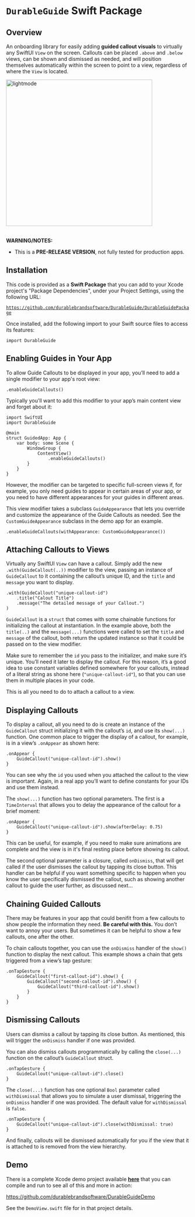 # **`DurableGuide`** Swift Package

## Overview
An onboarding library for easily adding **guided callout visuals** to virtually any SwiftUI `View` on the screen. Callouts can be placed `.above` and `.below` views, can be shown and dismissed as needed, and will position themselves automatically within the screen to point to a view, regardless of where the `View` is located.

<img src="README_assets/appearance.gif" alt="lightmode" width="400"/>
<br/><br/>

**WARNING/NOTES:**
* This is a **PRE-RELEASE VERSION**, not fully tested for production apps. 


## Installation
This code is provided as a **Swift Package** that you can add to your Xcode project's "Package Dependencies", under your Project Settings, using the following URL:

<code>https://github.com/durablebrandsoftware/DurableGuide/DurableGuidePackage</code>

Once installed, add the following import to your Swift source files to access its features:

`import DurableGuide`


## Enabling Guides in Your App

To allow Guide Callouts to be displayed in your app, you’ll need to add a single modifier to your app's root view:

```
.enableGuideCallouts()
```

Typically you'll want to add this modifier to your app’s main content view and forget about it:

```
import SwiftUI
import DurableGuide

@main
struct GuidedApp: App {
    var body: some Scene {
        WindowGroup {
            ContentView()
                .enableGuideCallouts()
        }
    }
}
```

However, the modifier can be targeted to specific full-screen views if, for example, you only need guides to appear in certain areas of your app, or you need to have different appearances for your guides in different areas.

This view modifier takes a subclass `GuideAppearance` that lets you override and customize the appearance of the Guide Callouts as needed. See the `CustomGuideAppearance` subclass in the demo app for an example.

```
.enableGuideCallouts(withAppearance: CustomGuideAppearance())
```


## Attaching Callouts to Views

Virtually any SwiftUI `View` can have a callout. Simply add the new `.with(GuideCallout(..))` modifier to the view, passing an instance of `GuideCallout` to it containing the callout’s unique ID, and the `title` and `message` you want to display.

```
.with(GuideCallout("unique-callout-id")
    .title("Calout Title")
    .message("The detailed message of your Callout.")
)
```

`GuideCallout` is a `struct` that comes with some chainable functions for initializing the callout at instantiation. In the example above, both the `title(..)` and the `message(...)` functions were called to set the `title` and `message` of the callout, both return the updated instance so that it could be passed on to the view modifier.

Make sure to remember the `id` you pass to the initializer, and make sure it’s unique. You’ll need it later to display the callout. For this reason, it’s a good idea to use constant variables defined somewhere for your callouts, instead of a literal string as shone here (`"unique-callout-id"`), so that you can use them in multiple places in your code.

This is all you need to do to attach a callout to a view.




## Displaying Callouts

To display a callout, all you need to do is create an instance of the `GuideCallout` struct initializing it with the callout’s `id`, and use its `show(...)` function. One common place to trigger the display of a callout, for example, is in a view’s `.onAppear` as shown here:

```
.onAppear {
    GuideCallout("unique-callout-id").show()
}
```

You can see why the `id` you used when you attached the callout to the view is important. Again, in a real app you’ll want to define constants for your IDs and use them instead.

The `show(...)` function has two optional parameters. The first is a `TimeInterval` that allows you to delay the appearance of the callout for a brief moment:

```
.onAppear {
    GuideCallout("unique-callout-id").show(afterDelay: 0.75)
}
```

This can be useful, for example, if you need to make sure animations are complete and the view is in it's final resting place before showing its callout.

The second optional parameter is a closure, called `onDismiss`, that will get called if the user dismisses the callout by tapping its close button. This handler can be helpful if you want something specific to happen when you know the user specifically dismissed the callout, such as showing another callout to guide the user further, as discussed next...

## Chaining Guided Callouts

There may be features in your app that could benifit from a few callouts to show people the information they need. **Be careful with this.** You don’t want to annoy your users. But sometimes it can be helpful to show a few callouts, one after the other.

To chain callouts together, you can use the `onDismiss` handler of the `show()` function to display the next callout. This example shows a chain that gets triggered from a view’s tap gesture:

```
.onTapGesture {
    GuideCallout("first-callout-id").show() {
        GuideCallout("second-callout-id").show() {
            GuideCallout("third-callout-id").show()
        }
    }
}
``` 

## Dismissing Callouts

Users can dismiss a callout by tapping its close button. As mentioned, this will trigger the `onDismiss` handler if one was provided.

You can also dismiss callouts programmatically by calling the `close(...)` function on the callout’s `GuideCallout` struct.

```
.onTapGesture {
    GuideCallout("unique-callout-id").close()
}
```

The `close(...)` function has one optional `Bool` parameter called `withDismissal` that allows you to simulate a user dismissal, triggering the `onDismiss` handler if one was provided. The default value for `withDismissal` is `false`.

```
.onTapGesture {
    GuideCallout("unique-callout-id").close(withDismissal: true)
}
```

And finally, callouts will be dismissed automatically for you if the view that it is attached to is removed from the view hierarchy. 

## Demo

There is a complete Xcode demo project available [**here**](https://github.com/durablebrandsoftware/DurableGuideDemo) that you can compile and run to see all of this and more in action:

https://github.com/durablebrandsoftware/DurableGuideDemo

 See the `DemoView.swift` file for in that project details.


